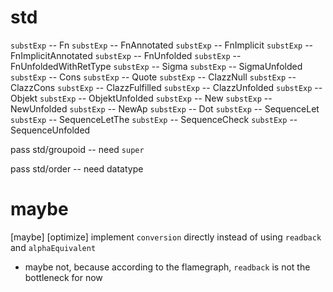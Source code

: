 # std

`substExp` -- Fn
`substExp` -- FnAnnotated
`substExp` -- FnImplicit
`substExp` -- FnImplicitAnnotated
`substExp` -- FnUnfolded
`substExp` -- FnUnfoldedWithRetType
`substExp` -- Sigma
`substExp` -- SigmaUnfolded
`substExp` -- Cons
`substExp` -- Quote
`substExp` -- ClazzNull
`substExp` -- ClazzCons
`substExp` -- ClazzFulfilled
`substExp` -- ClazzUnfolded
`substExp` -- Objekt
`substExp` -- ObjektUnfolded
`substExp` -- New
`substExp` -- NewUnfolded
`substExp` -- NewAp
`substExp` -- Dot
`substExp` -- SequenceLet
`substExp` -- SequenceLetThe
`substExp` -- SequenceCheck
`substExp` -- SequenceUnfolded

pass std/groupoid -- need `super`

pass std/order -- need datatype

# maybe

[maybe] [optimize] implement `conversion` directly instead of using `readback` and `alphaEquivalent`

- maybe not, because according to the flamegraph, `readback` is not the bottleneck for now
